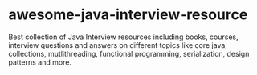 # awesome-java-interview-resource
Best collection of Java Interview resources including books, courses, interview questions and answers on different topics like core java, collections, mutlithreading, functional programming, serialization, design patterns and more. 

